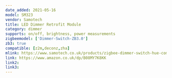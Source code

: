 ```yaml
---
date_added: 2021-05-16
model: SM323
vendor: Samotech
title: LED Dimmer Retrofit Module
category: dimmer
supports: on/off, brightness, power measurements
zigbeemodel: ['Dimmer-Switch-ZB3.0']
zb3: true
compatible: [z2m,deconz,zha]
mlink: https://www.samotech.co.uk/products/zigbee-dimmer-switch-hue-compatible/
link: https://www.amazon.co.uk/dp/B08MY7K8KK
link2: 
link3: 
---
```

